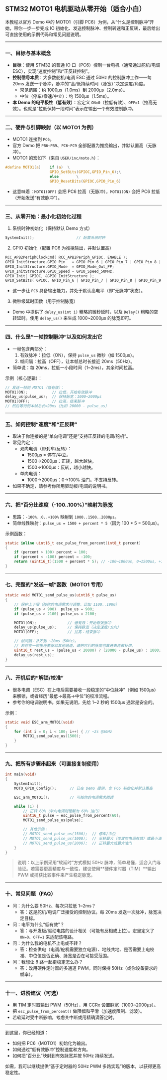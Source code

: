 ## STM32 MOTO1 电机驱动从零开始（适合小白）

本教程以官方 Demo 中的 MOTO1（引脚 PC6）为例，从“什么是控制脉冲”开始，带你一步一步完成 IO 初始化、发送控制脉冲、控制转速和正反转，最后给出可直接使用的示例代码和常见问题说明。

---

### 一、目标与基本概念
- **目标**：使用 STM32 的普通 IO 口（PC6）控制一台电机（通常通过舵机/电调 ESC），实现“速度控制”和“正反转控制”。
- **控制信号本质**：大多数舵机/电调 ESC 通过 50Hz 的控制脉冲工作——每 20ms 发送一个脉冲，脉冲的“高/低持续时间（脉宽）”决定速度/角度。
  - 常见范围：约 1000µs（1.0ms）到 2000µs（2.0ms）。
  - 中位（停车/零速/中立）：约 1500µs（1.5ms）。
- **本 Demo 的电平极性（低有效）**：宏定义 `ON=0`（拉低有效）、`OFF=1`（拉高无效）。也就是“拉低保持一段时间”表示在输出一个有效控制脉冲。

---

### 二、硬件与引脚映射（以 MOTO1 为例）
- MOTO1 连接到 `PC6`。
- 官方 Demo 把 `PB6~PB9`、`PC6~PC9` 全部配置为推挽输出，并默认置高（无脉冲）。
- MOTO1 的宏如下（来自 `USER/inc/moto.h`）：
```14:18:RCB6406_6412之应用-IO应用_电机驱动/USER/inc/moto.h
#define MOTO1(a)	if (a)	\
					GPIO_SetBits(GPIOC,GPIO_Pin_6);\
					else		\
					GPIO_ResetBits(GPIOC,GPIO_Pin_6)
```
- 这意味着：`MOTO1(OFF)` 会把 PC6 拉高（无脉冲），`MOTO1(ON)` 会把 PC6 拉低（开始发送“有效脉冲”）。

---

### 三、从零开始：最小化初始化过程
1) 系统时钟初始化（保持默认 Demo 方式）
```23:45:RCB6406_6412之应用-IO应用_电机驱动/USER/main.c
SystemInit();					// 配置系统时钟
```

2) GPIO 初始化（配置 PC6 为推挽输出，并默认置高）
```12:18:RCB6406_6412之应用-IO应用_电机驱动/USER/src/moto.c
RCC_APB2PeriphClockCmd( RCC_APB2Periph_GPIOC, ENABLE );
GPIO_InitStructure.GPIO_Pin   = GPIO_Pin_6 | GPIO_Pin_7 | GPIO_Pin_8 | GPIO_Pin_9;
GPIO_InitStructure.GPIO_Mode  = GPIO_Mode_Out_PP;
GPIO_InitStructure.GPIO_Speed = GPIO_Speed_50MHz;
GPIO_Init( GPIOC, &GPIO_InitStructure );
GPIO_SetBits( GPIOC, GPIO_Pin_6 | GPIO_Pin_7 | GPIO_Pin_8 | GPIO_Pin_9 );
```
- 这一步让 `PC6` 具备输出能力，并处于默认高电平（即“无脉冲”状态）。

3) 微秒级延时函数（用于控制脉宽）
- Demo 中提供了 `delay_us(int i)` 粗略的微秒延时，以及 `Delay()` 粗略的空转延时。使用 `delay_us()` 来生成 1000~2000µs 的脉宽即可。

---

### 四、什么是“一帧控制脉冲”以及如何发出它
- 一帧包含两部分：
  1) 有效脉冲：拉低（ON），保持 `pulse_us` 微秒（如 1500µs）。
  2) 帧间隔：拉高（OFF），让本帧总时长接近 20ms（50Hz）。
- 简单说：每 20ms，拉低一小段时间（1~2ms），其余时间拉高。

示例（核心逻辑）：
```c
// 发送一帧到 MOTO1（低有效）：
MOTO1(ON);           // 拉低，开始有效脉冲
delay_us(pulse_us);  // 保持脉宽：1000~2000µs
MOTO1(OFF);          // 拉高，结束脉冲
// 然后等待到本帧总长≈20ms（比如 20000 - pulse_us）
```

---

### 五、如何控制“速度”和“正反转”
- 取决于你连接的是“单向电调”还是“支持正反转的电调/舵机”。
- 常见约定：
  - 双向电调（带刹车/反转）：
    - 1500µs ≈ 停车/中立。
    - 1500→2000µs：正转，越大越快。
    - 1500→1000µs：反转，越小越快。
  - 单向电调：
    - 1000→2000µs：0→100% 油门。不支持反转。
- 如果不确定，请参考你所用驱动板/电调的说明书。

---

### 六、把“百分比速度（-100..100%）”映射为脉宽
- 思路：`-100%..0..+100%` 映射到 `1000..1500..2000µs`。
- 简单线性映射：`pulse_us = 1500 + percent * 5`（因为 100 * 5 = 500µs）。

示例函数：
```c
static inline uint16_t esc_pulse_from_percent(int8_t percent)
{
	if (percent > 100) percent = 100;
	if (percent < -100) percent = -100;
	return (uint16_t)(1500 + percent * 5); // -100→1000us, 0→1500us, +100→2000us
}
```

---

### 七、完整的“发送一帧”函数（MOTO1 专用）
```c
static void MOTO1_send_pulse_us(uint16_t pulse_us)
{
	// 保护上下限（按你的电调需求可调整，比如 1100..1900）
	if (pulse_us < 900)  pulse_us = 900;
	if (pulse_us > 2100) pulse_us = 2100;

	MOTO1(ON);              // 低有效：开始有效脉冲
	delay_us(pulse_us);     // 保持脉宽（决定速度/方向）
	MOTO1(OFF);             // 拉高：结束脉冲

	// 帧间隔：补齐到 ~20ms（50Hz）。
	// 若你在一帧里还要驱动其他通道，请把它们的脉宽也算进去再做补偿。
	uint16_t rest_us = (pulse_us < 20000) ? (20000 - pulse_us) : 1000;
	delay_us(rest_us);
}
```

---

### 八、开机后的“解锁/校准”
- 很多电调（ESC）在上电后需要接收一段稳定的“中位脉冲”（例如 1500µs）来解锁，或者经历“最低→最高→中位”的校准流程。
- 参考你的电调说明书。如果无说明，先给 1~2 秒的 1500µs 通常是安全的。

示例：
```c
static void ESC_arm_MOTO1(void)
{
	for (int i = 0; i < 100; i++) { // ~2s @50Hz
		MOTO1_send_pulse_us(1500);
	}
}
```

---

### 九、把所有步骤串起来（可直接复制使用）
```c
int main(void)
{
	SystemInit();
	MOTO_GPIO_Config();      // 已在 Demo 提供，含 PC6 初始化并默认置高

	ESC_arm_MOTO1();         // 可按你的电调需求微调

	while (1) {
		// 正转 60%（单向电调则理解为 60% 油门）
		uint16_t pulse = esc_pulse_from_percent(60);
		MOTO1_send_pulse_us(pulse);

		// 其他示例：
		// MOTO1_send_pulse_us(1500);  // 停车/中位
		// MOTO1_send_pulse_us(1000);  // 反转最大（仅双向电调有效）或最小油门（单向）
		// MOTO1_send_pulse_us(2000);  // 正转最大或最大油门
	}
}
```

> 说明：以上示例采用“软延时”方式模拟 50Hz 脉冲，简单易懂，适合入门与验证。若需要更高精度与一致性，建议使用**硬件定时器（TIM）**输出 PWM 或捕获比较事件来产生稳定脉宽。

---

### 十、常见问题（FAQ）
- 问：为什么要 50Hz、每次只拉低 1~2ms？
  - 答：这是舵机/电调广泛接受的控制协议。每 20ms 发送一次脉冲，脉宽决定目标。
- 问：电平为什么“低有效”？
  - 答：与开发板/驱动电路的设计相关（可能有反相或上拉）。宏里定义了 `ON=0`、`OFF=1` 来适配该电路。
- 问：为什么我的电机不上电或不转？
  - 答：检查供电（电调/舵机需要独立电源）、地线共地、是否需要上电校准、中位值是否正确、脉宽是否在可接受范围。
- 问：我想让 8 路一起更稳定怎么办？
  - 答：改用硬件定时器的多通道 PWM，同时保持 50Hz（或你设备要求的帧率）。

---

### 十一、进阶建议（可选）
- 用 TIM 定时器输出 PWM（50Hz），用 CCRx 设置脉宽（1000~2000µs）。
- 把 `esc_pulse_from_percent()` 做限幅和平滑（加速度限制、滤波）。
- 若软延时受中断影响，考虑关中断或用精确滴答定时。

---

到这里，你已经知道：
- 如何把 PC6（MOTO1）初始化为输出。
- 如何通过“低有效脉冲”控制速度和方向。
- 如何把“百分比”映射到有效脉宽并按 50Hz 持续发送。

如需，我可以继续提供“基于定时器的 50Hz PWM 多路实现”的版本，以获得更高稳定性。